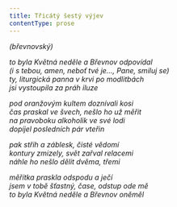 ```yaml
---
title: Třicátý šestý výjev
contentType: prose
---
```


<section>

_(břevnovský)_

_to byla Květná neděle a Břevnov odpovídal  
(_i s tebou, amen, neboť tvé je…, Pane, smiluj se_)  
ty, liturgická panna v krvi po modlitbách  
jsi vystoupila za práh iluze_

</section>

<section>

_pod oranžovým kultem doznívali kosi  
čas praskal ve švech, nešlo ho už měřit  
na pravoboku alkoholik ve své lodi  
dopíjel posledních pár vteřin_

</section>

<section>

_pak střih a záblesk, čisté vědomí  
kontury zmizely, svět zařval relacemi  
náhle ho nešlo dělit dvěma, třemi_

</section>

<section>

_měřítka praskla odspodu a ječí  
jsem v tobě šťastný, čase, odstup ode mě  
to byla Květná neděle a Břevnov oněměl_

</section>
